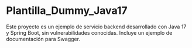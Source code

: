 # Plantilla_Dummy_Java17
Este proyecto es un ejemplo de servicio backend desarrollado con Java 17 y Spring Boot, sin vulnerabilidades conocidas. Incluye un ejemplo de documentación para Swagger.

